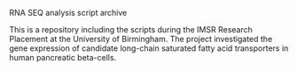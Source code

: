 <h>RNA SEQ analysis script archive</h1>

This is a repository including the scripts during the IMSR Research Placement at the University of Birmingham.
The project investigated the gene expression of candidate long-chain saturated fatty acid transporters in human pancreatic beta-cells.
